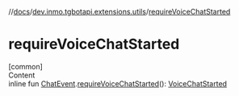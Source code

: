 //[docs](../../index.md)/[dev.inmo.tgbotapi.extensions.utils](index.md)/[requireVoiceChatStarted](require-voice-chat-started.md)



# requireVoiceChatStarted  
[common]  
Content  
inline fun [ChatEvent](../dev.inmo.tgbotapi.types.message.ChatEvents.abstracts/-chat-event/index.md).[requireVoiceChatStarted](require-voice-chat-started.md)(): [VoiceChatStarted](../dev.inmo.tgbotapi.types.message.ChatEvents.voice/-voice-chat-started/index.md)  



